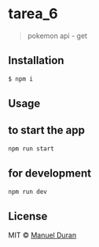# tarea_6 
> pokemon api - get

## Installation

```sh
$ npm i
```

## Usage

## to start the app
```sh
npm run start
```

## for development 
```sh
npm run dev
```

## License

MIT © [Manuel Duran](durbonca.com)
